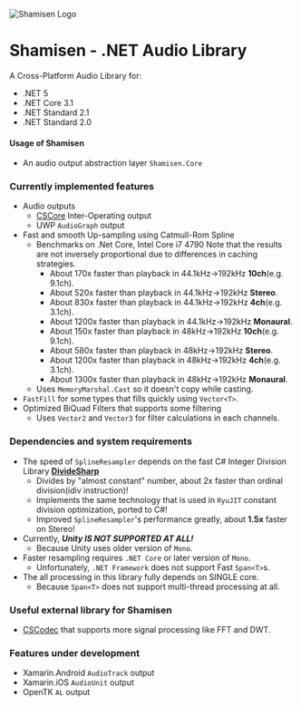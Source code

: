 ![Shamisen Logo](Shamisen-Logo.png)

# Shamisen - .NET Audio Library

A Cross-Platform Audio Library for:

- .NET 5
- .NET Core 3.1
- .NET Standard 2.1
- .NET Standard 2.0

#### Usage of Shamisen

- An audio output abstraction layer `Shamisen.Core`

### Currently implemented features

- Audio outputs
  - [CSCore](https://github.com/filoe/cscore) Inter-Operating output
  - UWP `AudioGraph` output
- Fast and smooth Up-sampling using Catmull-Rom Spline
  - Benchmarks on .Net Core, Intel Core i7 4790
    Note that the results are not inversely proportional due to differences in caching strategies.
    - About 170x faster than playback in 44.1kHz→192kHz **10ch**(e.g. 9.1ch).
    - About 520x faster than playback in 44.1kHz→192kHz **Stereo**.
    - About 830x faster than playback in 44.1kHz→192kHz **4ch**(e.g. 3.1ch).
    - About 1200x faster than playback in 44.1kHz→192kHz **Monaural**.
    - About 150x faster than playback in 48kHz→192kHz **10ch**(e.g. 9.1ch).
    - About 580x faster than playback in 48kHz→192kHz **Stereo**.
    - About 1200x faster than playback in 48kHz→192kHz **4ch**(e.g. 3.1ch).
    - About 1300x faster than playback in 48kHz→192kHz **Monaural**.
  - Uses `MemoryMarshal.Cast` so it doesn't copy while casting.
- `FastFill` for some types that fills quickly using `Vector<T>`.
- Optimized BiQuad Filters that supports some filtering
  - Uses `Vector2` and `Vector3` for filter calculations in each channels.

### Dependencies and system requirements

- The speed of `SplineResampler` depends on the fast C# Integer Division Library **[DivideSharp](https://github.com/MineCake147E/DivideSharp)**
  - Divides by "almost constant" number, about 2x faster than ordinal division(idiv instruction)!
  - Implements the same technology that is used in `RyuJIT` constant division optimization, ported to C#!
  - Improved `SplineResampler`'s performance greatly, about **1.5x** faster on Stereo!
- Currently, **_Unity IS NOT SUPPORTED AT ALL!_**
  - Because Unity uses older version of `Mono`.
- Faster resampling requires `.NET Core` or later version of `Mono`.
  - Unfortunately, `.NET Framework` does not support Fast `Span<T>`s.
- The all processing in this library fully depends on SINGLE core.
  - Because `Span<T>` does not support multi-thread processing at all.

### Useful external library for Shamisen

- [CSCodec](https://github.com/MineCake147E/CSCodec) that supports more signal processing like FFT and DWT.

### Features under development

- Xamarin.Android `AudioTrack` output
- Xamarin.iOS `AudioUnit` output
- OpenTK `AL` output
